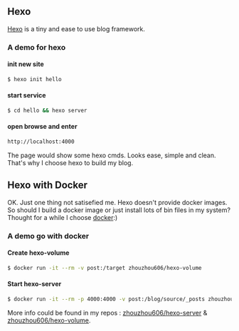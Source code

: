 ## Hexo
[Hexo](https://hexo.io/) is a tiny and ease to use blog framework.
### A demo for hexo
#### init new site
``` bash
$ hexo init hello
```
#### start service
``` bash
$ cd hello && hexo server
```
#### open browse and enter
``` bash
http://localhost:4000
```
The page would show some hexo cmds. Looks ease, simple and clean. That's why I choose hexo to build my blog.
## Hexo with Docker
OK. Just one thing not satisefied me. Hexo doesn't provide docker images. So should I build a docker image or just install lots of bin files in my system? Thought for a while I choose [docker](https://www.docker.com/):)

### A demo go with docker
#### Create hexo-volume
```bash
$ docker run -it --rm -v post:/target zhouzhou606/hexo-volume
```
#### Start hexo-server
```bash
$ docker run -it --rm -p 4000:4000 -v post:/blog/source/_posts zhouzhou606/hexo
``` 
More info could be found in my repos : 
[zhouzhou606/hexo-server](https://hub.docker.com/r/zhouzhou606/hexo-server/) & [zhouzhou606/hexo-volume](https://hub.docker.com/r/zhouzhou606/hexo-volume/).
